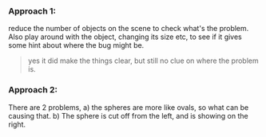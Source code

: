 ### Approach 1:

reduce the number of objects on the scene to check what's the problem.
Also play around with the object, changing its size etc, to see if it
gives some hint about where the bug might be.

> yes it did make the things clear, but still no clue on where the problem
> is.

### Approach 2:

There are 2 problems,
a) the spheres are more like ovals, so what can be causing that.
b) The sphere is cut off from the left, and is showing on the right.
